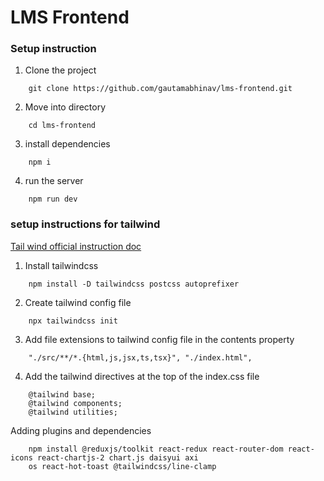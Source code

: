 # LMS Frontend

### Setup instruction

1. Clone the project

```
    git clone https://github.com/gautamabhinav/lms-frontend.git
```
2. Move into directory

```
    cd lms-frontend
```

3. install dependencies

```
    npm i
```

4. run the server

```
    npm run dev
```


### setup instructions for tailwind

[Tail wind official instruction doc](https://tailwindcss.com/docs/installation)

1. Install tailwindcss

```
    npm install -D tailwindcss postcss autoprefixer
```

2. Create tailwind config file

```
    npx tailwindcss init
```

3. Add file extensions to tailwind config file in the contents property

```
    "./src/**/*.{html,js,jsx,ts,tsx}", "./index.html",
```

4. Add the tailwind directives at the top of the index.css file

```
    @tailwind base;
    @tailwind components;
    @tailwind utilities;
```
 

Adding plugins and dependencies

```
    npm install @reduxjs/toolkit react-redux react-router-dom react-icons react-chartjs-2 chart.js daisyui axi
    os react-hot-toast @tailwindcss/line-clamp
```


